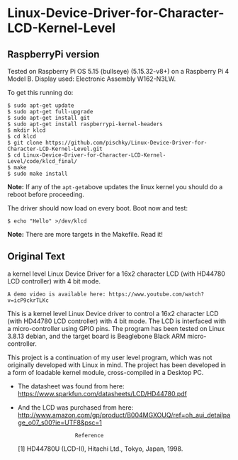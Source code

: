 Linux-Device-Driver-for-Character-LCD-Kernel-Level
==================================================

RaspberryPi version
-------------------

Tested on Raspberry Pi OS 5.15 (bullseye) (5.15.32-v8+)
on a Raspberry Pi 4 Model B. Display used: Electronic Assembly W162-N3LW. 

To get this running do:
````
$ sudo apt-get update
$ sudo apt-get full-upgrade
$ sudo apt-get install git
$ sudo apt-get install raspberrypi-kernel-headers
$ mkdir klcd
$ cd klcd
$ git clone https://github.com/pischky/Linux-Device-Driver-for-Character-LCD-Kernel-Level.git
$ cd Linux-Device-Driver-for-Character-LCD-Kernel-Level/code/klcd_final/
$ make
$ sudo make install
````
**Note:** If any of the `apt-get`above updates the linux kernel you should do a reboot before proceeding.

The driver should now load on every boot. Boot now and test:
````
$ echo "Hello" >/dev/klcd
````

<b>Note:</b> There are more targets in the Makefile. Read it!

Original Text
-------------

a kernel level Linux Device Driver for a 16x2 character LCD (with HD44780 LCD controller) with 4 bit mode.

	A demo video is available here: https://www.youtube.com/watch?v=icP9ckrTLKc

This is a kernel level Linux Device driver to control a 16x2 character LCD (with HD44780 LCD controller) with 4 bit mode.
The LCD is interfaced with a micro-controller using GPIO pins. 
The program has been tested on Linux 3.8.13 debian, and the target board is Beaglebone Black ARM micro-controller.

This project is a continuation of my user level program, which was not originally developed with Linux in mind.
The project has been developed in a form of loadable kernel module, cross-compiled in a Desktop PC.

- The datasheet was found from here: 	 https://www.sparkfun.com/datasheets/LCD/HD44780.pdf

- And the LCD was purchased from here:	 http://www.amazon.com/gp/product/B004MGXOUQ/ref=oh_aui_detailpage_o07_s00?ie=UTF8&psc=1	


						Reference
	[1] HD44780U (LCD-II), Hitachi Ltd., Tokyo, Japan, 1998.
